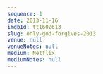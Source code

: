 ```yaml
---
sequence: 1
date: 2013-11-16
imdbId: tt1602613
slug: only-god-forgives-2013
venue: null
venueNotes: null
medium: Netflix
mediumNotes: null
---
```


